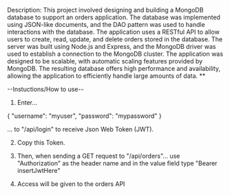 Description: This project involved designing and building a MongoDB database to support an orders application. The database was implemented using JSON-like documents, and the DAO pattern was used to handle interactions with the database. The application uses a RESTful API to allow users to create, read, update, and delete orders stored in the database. The server was built using Node.js and Express, and the MongoDB driver was used to establish a connection to the MongoDB cluster. The application was designed to be scalable, with automatic scaling features provided by MongoDB. The resulting database offers high performance and availability, allowing the application to efficiently handle large amounts of data.
**

--Instuctions/How to use--

1. Enter...

{
	"username": "myuser",
	"password": "mypassword"
}

... to "/api/login" to receive Json Web Token (JWT). 

2. Copy this Token.

3. Then, when sending a GET request to "/api/orders"... use "Authorization" as the header name and in the value field type "Bearer insertJwtHere"

4. Access will be given to the orders API

